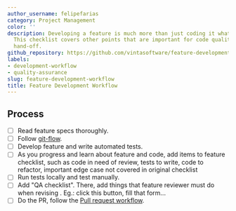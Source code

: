 ```yaml
---
author_username: felipefarias
category: Project Management
color: ''
description: Developing a feature is much more than just coding it what was specified.
  This checklist covers other points that are important for code quality and a smoother
  hand-off.
github_repository: https://github.com/vintasoftware/feature-development-workflow
labels:
- development-workflow
- quality-assurance
slug: feature-development-workflow
title: Feature Development Workflow
---
```

## Process
- [ ] Read feature specs thoroughly.
- [ ] Follow [git-flow](http://nvie.com/posts/a-successful-git-branching-model/).
- [ ] Develop feature and write automated tests.
- [ ] As you progress and learn about feature and code, add items to feature checklist, such as code in need of review, tests to write, code to refactor, important edge case not covered in original checklist
- [ ] Run tests locally and test manually.
- [ ] Add "QA checklist". There, add things that feature reviewer must do when revising . Eg.: click this button, fill that form...
- [ ] Do the PR, follow the [Pull request workflow](https://devchecklists.com/pull-requests-checklist/).
